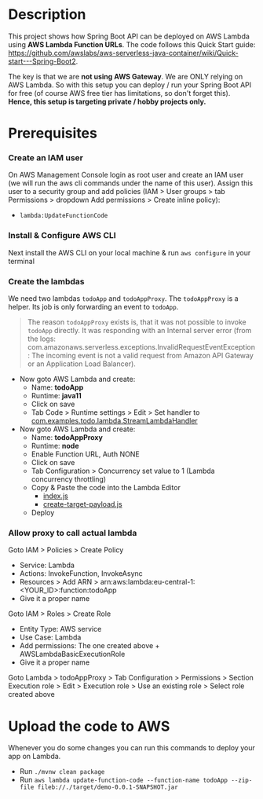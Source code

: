 # Description
This project shows how Spring Boot API can be deployed on AWS Lambda using **AWS Lambda Function URLs**.
The code follows this Quick Start guide: https://github.com/awslabs/aws-serverless-java-container/wiki/Quick-start---Spring-Boot2.

The key is that we are **not using AWS Gateway**. We are ONLY relying on AWS Lambda. 
So with this setup you can deploy / run your Spring Boot API for free (of course AWS free tier has limitations, so don't forget this). 
**Hence, this setup is targeting private / hobby projects only.** 

# Prerequisites
### Create an IAM user
On AWS Management Console login as root user and create an IAM user (we will run the aws cli commands under the name of this user).
Assign this user to a security group and add policies (IAM > User groups > tab Permissions > dropdown Add permissions > Create inline policy):
- ``lambda:UpdateFunctionCode``

### Install & Configure AWS CLI
Next install the AWS CLI on your local machine & run `aws configure` in your terminal

### Create the lambdas 

We need two lambdas ``todoApp`` and ``todoAppProxy``. The ```todoAppProxy``` is a helper. Its job is only forwarding an event to ```todoApp```.
> The reason ```todoAppProxy``` exists is, that it was not possible to invoke ```todoApp``` directly. It was responding with an Internal server error (from the logs: com.amazonaws.serverless.exceptions.InvalidRequestEventException: The incoming event is not a valid request from Amazon API Gateway or an Application Load Balancer). 

- Now goto AWS Lambda and create:
  - Name: **todoApp**
  - Runtime: **java11**
  - Click on save
  - Tab Code > Runtime settings > Edit > Set handler to [com.examples.todo.lambda.StreamLambdaHandler](src/main/java/com/examples/todo/StreamLambdaHandler.java)
- Now goto AWS Lambda and create:
  - Name: **todoAppProxy**
  - Runtime: **node**
  - Enable Function URL, Auth NONE
  - Click on save
  - Tab Configuration > Concurrency set value to 1 (Lambda concurrency throttling)
  - Copy & Paste the code into the Lambda Editor
    - [index.js](./miscellaneous/lambda-code/index.js)
    - [create-target-payload.js](./miscellaneous/lambda-code/create-target-payload.js)
  - Deploy

### Allow proxy to call actual lambda
Goto IAM > Policies > Create Policy
- Service: Lambda
- Actions: InvokeFunction, InvokeAsync
- Resources > Add ARN > arn:aws:lambda:eu-central-1:<YOUR_ID>:function:todoApp
- Give it a proper name

Goto IAM > Roles > Create Role
- Entity Type: AWS service
- Use Case: Lambda
- Add permissions: The one created above + AWSLambdaBasicExecutionRole
- Give it a proper name

Goto Lambda > todoAppProxy > Tab Configuration > Permissions > Section Execution role > Edit > Execution role > Use an existing role > Select role created above

# Upload the code to AWS
Whenever you do some changes you can run this commands to deploy your app on Lambda.
- Run `./mvnw clean package`
- Run `aws lambda update-function-code --function-name todoApp --zip-file fileb://./target/demo-0.0.1-SNAPSHOT.jar`
